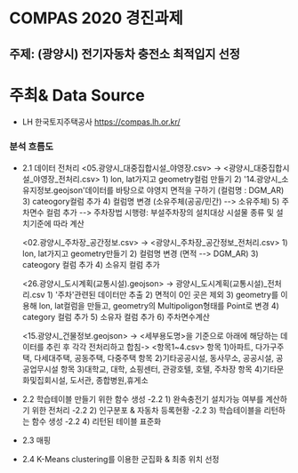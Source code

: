 # COMPAS 2020 경진과제
## 주제: (광양시) 전기자동차 충전소 최적입지 선정

# 주최& Data Source
* LH 한국토지주택공사 https://compas.lh.or.kr/

### 분석 흐름도 
- 2.1 데이터 전처리
  <05.광양시_대중집합시설_야영장.csv> -> <광양시_대중집합시설_야영장_전처리.csv>
      1) lon, lat가지고 geometry컬럼 만들기
      2) '14.광양시_소유지정보.geojson'데이터를 바탕으로 야영지 면적을 구하기 (컬럼명 : DGM_AR)
      3) cateogory컬럼 추가
      4) 컬럼명 변경 (소유주체(공공/민간) --> 소유주체)
      5) 주차면수 컬럼 추가 --> 주차장법 시행령: 부설주차장의 설치대상 시설물 종류 및 설치기준에 따라 계산

  <02.광양시_주차장_공간정보.csv> -> <광양시_주차장_공간정보_전처리.csv>
      1) lon, lat가지고 geometry만들기
      2) 컬럼명 변경 (면적 --> DGM_AR)
      3) cateogory 컬럼 추가
      4) 소유지 컬럼 추가



  <26.광양시_도시계획(교통시설).geojson> -> 광양시_도시계획(교통시설)_전처리.csv
      1) '주차'관련된 데이터만 추출
      2) 면적이 0인 곳은 제외
      3) geometry를 이용해 lon, lat컬럼을 만들고, geometry의 Multipoligon형태를 Point로 변경
      4) category 컬럼 추가
      5) 소유자 컬럼 추가
      6) 주차면수계산


  <15.광양시_건물정보.geojson> -> <세부용도명>을 기준으로 아래에 해당하는 데이터를 추린 후 각각 전처리하고 합침-> <항목1~4.csv>
      항목 1)아파트, 다가구주택, 다세대주택, 공동주택, 다중주택
      항목 2)기타공공시설, 동사무소, 공공시설, 공공업무시설
      항목 3)대학교, 대학, 쇼핑센터, 관광호텔, 호텔, 주차장
      항목 4)기타문화및집회시설, 도서관, 종합병원,휴게소




- 2.2 학습테이블 만들기 위한 함수 생성
  -2.2 1) 완속충전기 설치가능 여부를 계산하기 위한 전처리
  -2.2 2) 인구분포 & 자동차 등록현황
  -2.2 3) 학습테이블을 리턴하는 함수 생성
  -2.2 4) 리턴된 테이블 표준화


- 2.3 매핑
- 2.4 K-Means clustering를 이용한 군집화 & 최종 위치 선정
